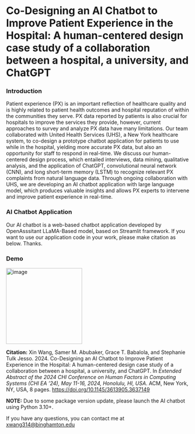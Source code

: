 # Co-Designing an AI Chatbot to Improve Patient Experience in the Hospital: A human-centered design case study of a collaboration between a hospital, a university, and ChatGPT
### Introduction
Patient experience (PX) is an important reflection of healthcare quality and is highly related to patient health outcomes and hospital reputation of within the communities they serve. PX data reported by patients is also crucial for hospitals to improve the services they provide, however, current approaches to survey and analyze PX data have many limitations. Our team collaborated with United Health Services (UHS), a New York healthcare system, to co-design a prototype chatbot application for patients to use while in the hospital, yielding more accurate PX data, but also an opportunity for staff to respond in real-time. We discuss our human-centered design process, which entailed interviews, data mining, qualitative analysis, and the application of ChatGPT, convolutional neural network (CNN), and long short-term memory (LSTM) to recognize relevant PX complaints from natural language data. Through ongoing collaboration with UHS, we are developing an AI chatbot application with large language model, which produces valuable insights and allows PX experts to intervene and improve patient experience in real-time.

### AI Chatbot Application
Our AI chatbot is a web-based chatbot application developed by OpenAsssitant LLaMA-Based model, based on Streamlit framework. If you want to use our application code in your work, please make citation as below. Thanks.

### Demo
<img width="208" alt="image" src="https://github.com/xin-wang-kr/streamlit-AI-chatbot/assets/28020765/ce95fcc1-b27c-4713-8e15-31700b8e0247">


__Citation:__ 
Xin Wang, Samer M. Abubaker, Grace T. Babalola, and Stephanie Tulk Jesso. 2024. Co-Designing an AI Chatbot to Improve Patient Experience in the Hospital: A human-centered design case study of a collaboration between a hospital, a university, and ChatGPT. In _Extended Abstract of the 2024 CHI Conference on Human Factors in Computing Systems (CHI EA ’24), May 11-16, 2024, Honolulu, HI, USA._ ACM, New York, NY, USA, 8 pages. https://doi.org/10.1145/3613905.3637149

__NOTE:__
Due to some package version update, please launch the AI chatbot using Python 3.10+.

If you have any questions, you can contact me at xwang314@binghamton.edu

